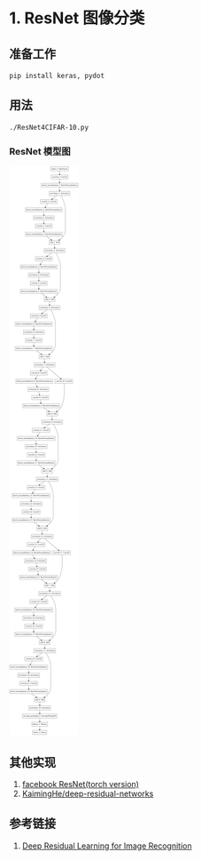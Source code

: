 # 1. ResNet 图像分类

## 准备工作
```Shell
pip install keras, pydot
```

## 用法
```Shell
./ResNet4CIFAR-10.py
```
### ResNet 模型图
![model.png](./model.png)

## 其他实现
1. [facebook ResNet(torch version)](https://github.com/facebook/fb.resnet.torch)
1. [KaimingHe/deep-residual-networks](https://github.com/KaimingHe/deep-residual-networks)

## 参考链接
1. [Deep Residual Learning for Image Recognition](https://arxiv.org/pdf/1512.03385.pdf)
